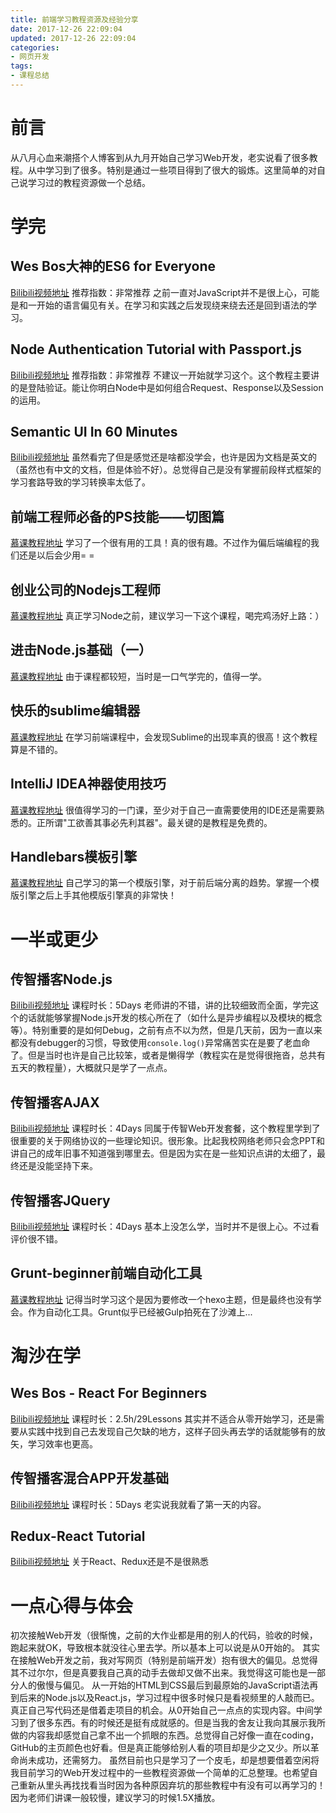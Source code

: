 ```yaml
---
title: 前端学习教程资源及经验分享
date: 2017-12-26 22:09:04
updated: 2017-12-26 22:09:04
categories:
- 网页开发
tags:
- 课程总结
---
```

# 前言
从八月心血来潮搭个人博客到从九月开始自己学习Web开发，老实说看了很多教程。从中学习到了很多。特别是通过一些项目得到了很大的锻炼。这里简单的对自己说学习过的教程资源做一个总结。

<!-- more -->
# 学完
## Wes Bos大神的ES6 for Everyone
[Bilibili视频地址](https://www.bilibili.com/video/av8498402/)
推荐指数：非常推荐
之前一直对JavaScript并不是很上心，可能是和一开始的语言偏见有关。在学习和实践之后发现绕来绕去还是回到语法的学习。

## Node Authentication Tutorial with Passport.js
[Bilibili视频地址](https://www.bilibili.com/video/av11730340/)
推荐指数：非常推荐
不建议一开始就学习这个。这个教程主要讲的是登陆验证。能让你明白Node中是如何组合Request、Response以及Session的运用。

## Semantic UI In 60 Minutes
[Bilibili视频地址](https://www.bilibili.com/video/av15347497/)
虽然看完了但是感觉还是啥都没学会，也许是因为文档是英文的（虽然也有中文的文档，但是体验不好）。总觉得自己是没有掌握前段样式框架的学习套路导致的学习转换率太低了。

## 前端工程师必备的PS技能——切图篇
[慕课教程地址](https://www.imooc.com/learn/506)
学习了一个很有用的工具！真的很有趣。不过作为偏后端编程的我们还是以后会少用= =

## 创业公司的Nodejs工程师
[慕课教程地址](https://www.imooc.com/learn/728)
真正学习Node之前，建议学习一下这个课程，喝完鸡汤好上路：）

## 进击Node.js基础（一）
[慕课教程地址](https://www.imooc.com/learn/348)
由于课程都较短，当时是一口气学完的，值得一学。

## 快乐的sublime编辑器
[慕课教程地址](https://www.imooc.com/learn/333)
在学习前端课程中，会发现Sublime的出现率真的很高！这个教程算是不错的。

## IntelliJ IDEA神器使用技巧
[慕课教程地址](https://www.imooc.com/learn/924)
很值得学习的一门课，至少对于自己一直需要使用的IDE还是需要熟悉的。正所谓"工欲善其事必先利其器"。最关键的是教程是免费的。

## Handlebars模板引擎
[慕课教程地址](https://www.imooc.com/learn/859)
自己学习的第一个模版引擎，对于前后端分离的趋势。掌握一个模版引擎之后上手其他模版引擎真的非常快！


# 一半或更少
## 传智播客Node.js
[Bilibili视频地址](https://www.bilibili.com/video/av14169969/)
课程时长：5Days
老师讲的不错，讲的比较细致而全面，学完这个的话就能够掌握Node.js开发的核心所在了（如什么是异步编程以及模块的概念等）。特别重要的是如何Debug，之前有点不以为然，但是几天前，因为一直以来都没有debugger的习惯，导致使用`console.log()`异常痛苦实在是要了老血命了。但是当时也许是自己比较笨，或者是懒得学（教程实在是觉得很拖沓，总共有五天的教程量），大概就只是学了一点点。

## 传智播客AJAX
[Bilibili视频地址](https://www.bilibili.com/video/av14332834/)
课程时长：4Days
同属于传智Web开发套餐，这个教程里学到了很重要的关于网络协议的一些理论知识。很形象。比起我校网络老师只会念PPT和讲自己的成年旧事不知道强到哪里去。但是因为实在是一些知识点讲的太细了，最终还是没能坚持下来。

## 传智播客JQuery
[Bilibili视频地址](https://www.bilibili.com/video/av14216482/)
课程时长：4Days
基本上没怎么学，当时并不是很上心。不过看评价很不错。

## Grunt-beginner前端自动化工具
[慕课教程地址](https://www.imooc.com/learn/30)
记得当时学习这个是因为要修改一个hexo主题，但是最终也没有学会。作为自动化工具。Grunt似乎已经被Gulp拍死在了沙滩上...

# 淘沙在学
## Wes Bos - React For Beginners
[Bilibili视频地址](https://www.bilibili.com/video/av8567329/)
课程时长：2.5h/29Lessons
其实并不适合从零开始学习，还是需要从实践中找到自己去发现自己欠缺的地方，这样子回头再去学的话就能够有的放矢，学习效率也更高。

## 传智播客混合APP开发基础
[Bilibili视频地址](https://www.bilibili.com/video/av14358701/)
课程时长：5Days
老实说我就看了第一天的内容。

## Redux-React Tutorial
[Bilibili视频地址](https://www.bilibili.com/video/av11530583/)
关于React、Redux还是不是很熟悉

# 一点心得与体会
初次接触Web开发（很惭愧，之前的大作业都是用的别人的代码，验收的时候，跑起来就OK，导致根本就没往心里去学。所以基本上可以说是从0开始的。
其实在接触Web开发之前，我对写网页（特别是前端开发）抱有很大的偏见。总觉得其不过尔尔，但是真要我自己真的动手去做却又做不出来。我觉得这可能也是一部分人的傲慢与偏见。
从一开始的HTML到CSS最后到最原始的JavaScript语法再到后来的Node.js以及React.js，学习过程中很多时候只是看视频里的人敲而已。真正自己写代码还是借着走项目的机会。从0开始自己一点点的实现内容。中间学习到了很多东西。有的时候还是挺有成就感的。但是当我的舍友让我向其展示我所做的内容我却感觉自己拿不出一个抓眼的东西。总觉得自己好像一直在coding，GitHub的主页颜色也好看。但是真正能够给别人看的项目却是少之又少。所以革命尚未成功，还需努力。
虽然目前也只是学习了一个皮毛，却是想要借着空闲将我目前学习的Web开发过程中的一些教程资源做一个简单的汇总整理。也希望自己重新从里头再找找看当时因为各种原因弃坑的那些教程中有没有可以再学习的！
因为老师们讲课一般较慢，建议学习的时候1.5X播放。